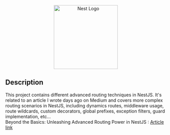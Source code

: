 <p align="center">
  <a href="http://nestjs.com/" target="blank"><img src="https://nestjs.com/img/logo-small.svg" width="200" alt="Nest Logo" /></a>
</p>

## Description

This project contains different advanced routing techniques in NestJS. It's related to an article I wrote days ago on Medium and covers more complex routing scenarios in NestJS, including dynamics routes, middleware usage, route wildcards, custom decorators, global prefixes, exception filters, guard implementation, etc...
<br>
Beyond the Basics: Unleashing Advanced Routing Power in NestJS : <a href="https://medium.com/@manfulmwez/beyond-the-basics-unleashing-advanced-routing-power-in-nestjs-0adbadd83736"> Article link </a>
